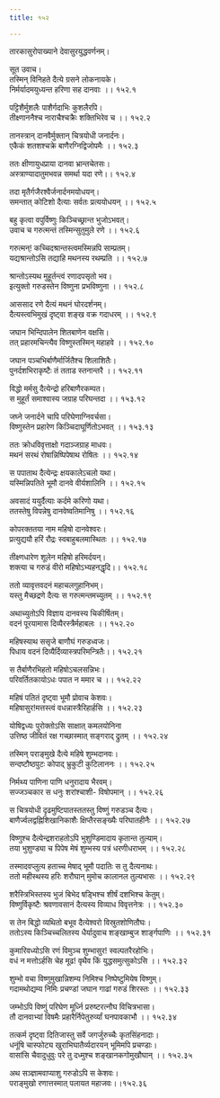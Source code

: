 ```yaml
---
title: १५२

---
```

तारकासुरोपाख्याने देवासुरयुद्धवर्णनम्।  
  
सूत उवाच।  
तस्मिन् विनिहते दैत्ये ग्रसने लोकनायके।  
निर्मर्यादमयुध्यन्त हरिणा सह दानवाः ।। १५२.१  
  
पट्टिशैर्मुशलैः पाशैर्गदाभिः कुशलैरपि।  
तीक्ष्णाननैश्च नाराचैश्चक्रैः शक्तिभिरेव च ।। १५२.२  
  
तानस्त्रान् दानवैर्मुक्तान् चित्रयोधी जनार्दनः।  
एकैकं शतशश्चक्रे बाणैरग्निद्विजोपमैः ।। १५२.३  
  
ततः क्षीणायुधप्राया दानवा भ्रान्तचेतसः।  
अस्त्राण्यादातुमभवन्न समर्था यदा रणे।। १५२.४  
  
तदा मृतैर्गजैरश्वैर्जनार्दनमयोधयन्।  
समन्तात् कोटिशो दैत्याः सर्वतः प्रत्ययोधयन् ।। १५२.५  
  
बहु कृत्वा वपुर्विष्णुः किञ्चिच्छ्रान्त भुजोऽभवत्।  
उवाच च गरुत्मन्तं तस्मिन्सुतुमुले रणे ।। १५२.६  
  
गरुत्मन्! कच्चिदश्रान्तस्त्वमस्मिन्नपि साम्प्रतम्।  
यद्यश्रान्तोऽसि तद्याहि मथनस्य रथम्प्रति ।। १५२.७  
  
श्रान्तोऽस्यथ मुहूर्तन्त्वं रणादपसृतो भव।  
इत्युक्तो गरुडस्तेन विष्णुना प्रभविष्णुना ।। १५२.८  
  
आससाद रणे दैत्यं मथनं घोरदर्शनम्।  
दैत्यस्त्वभिमुखं दृष्ट्वा शङ्ख वक्र गदाधरम् ।। १५२.९  
  
जघान भिन्दिपालेन शितबाणेन वक्षसि।  
तत् प्रहारमचिन्त्यैव विष्णुस्तस्मिन् महाहवे ।। १५२.१०  
  
जघान पञ्चभिर्बाणैर्मार्जितैश्च शिलाशितैः।  
पुनर्दशभिराकृष्टैः तं तताड स्तनान्तरै ।। १५२.११  
  
विद्धो मर्मसु दैत्येन्द्रो हरिबाणैरकम्पत।  
स मुहूर्तं समाश्वास्य जग्राह परिघन्तदा ।। १५३.१२  
  
जघ्ने जनार्दने चापि परिघेणाग्निवर्चसा।  
विष्णुस्तेन प्रहारेण किञ्चिदाघूर्णितोऽभवत् ।। १५३.१३  
  
ततः क्रोधविवृत्ताक्षो गदाञ्जग्राह माधवः।  
मथनं सरथं रोषान्निष्पिपेषाथ रोषितः ।। १५२.१४  
  
स पपाताथ दैत्येन्द्रः क्षयकालेऽचलो यथा।  
यस्मिन्निपतिते भूमौ दानवे वीर्यशालिनि ।। १५२.१५  
  
अवसादं ययुर्दैत्याः कर्दमे करिणो यथा।  
ततस्तेषु विपन्नेषु दानवेष्वतिमानिषु ।। १५२.१६  
  
कोपरक्ततया नाम महिषो दानवेश्वरः।  
प्रत्युद्ययौ हरिं रौद्रः स्वबाहुबलमास्थितः ।। १५२.१७  
  
तीक्ष्णधारेण शूलेन महिषो हरिमर्दयन्।  
शक्त्या च गरुडं वीरो महिषोऽभ्यहनद्धृदि।। १५२.१८  
  
ततो व्यावृत्तवदनं महाचलगुहानिभम्।  
यस्तु मैच्छद्रणे दैत्यः स गरुत्मन्तमच्युतम् ।। १५२.१९  
  
अथाच्युतोऽपि विज्ञाय दानवस्य चिकीर्षितम्।  
वदनं पूरयामास दिव्यैरस्त्रैर्महाबलः ।। १५२.२०  
  
महिषस्याथ ससृजे बाणौघं गरुडध्वजः।  
पिधाय वदनं दिव्यैर्दिव्यास्त्रपरिमन्त्रितैः।। १५२.२१  
  
स तैर्बाणैरभिहतो महिषोऽचलसन्निभः।  
परिवर्तितकायोऽधः पपात न ममार च ।। १५२.२२  
  
महिषं पतितं दृष्ट्वा भूमौ प्रोवाच केशवः।  
महिषासुर!मत्तस्त्वं वधन्नास्त्रैरिहार्हसि ।। १५२.२३  
  
योषिद्वध्यः पुरोक्तोऽसि साक्षात् कमलयोनिना  
उत्तिष्ठ जीवितं रक्ष गच्छास्मात् सङ्गराद् द्रुतम् ।। १५२.२४  
  
तस्मिन् पराङ्मुखे दैत्ये महिषे शुम्भदानवः।  
सन्दष्टौष्ठपुटः कोपाद् भ्रुकुटी कुटिलाननः ।। १५२.२५  
  
निर्मथ्य पाणिना पाणि धनुरादाय भैरवम्।  
सज्जञ्चकार स धनुः शरांश्चाशी- विषोपमान् ।। १५२.२६  
  
स चित्रयोधी दृढमुष्टिपातस्ततस्तु विष्णुं गरुडञ्च दैत्यः।  
बाणैर्ज्वलद्वह्निशिखानिकाशैः क्षिप्तैरसङ्ख्यैः परिघातहीनैः ।। १५२.२७  
  
विष्णुश्च दैत्येन्द्रशराहतोऽपि भुशुण्डिमादाय कृतान्त तुल्याम्।  
तया भुशुण्ड्या च पिपेष मेषं शुम्भस्य पत्रं धरणीधराभम् ।। १५२.२८  
  
तस्मादवप्लुत्य हताच्च मेषाद् भूमौ पदातिः स तु दैत्यनाथः।  
ततो महीस्थस्य हरिः शरौघान् मुमोच कालानल तुल्यभासः ।। १५२.२९  
  
शरैस्त्रिभिस्तस्य भुजं बिभेद षड्भिश्च शीर्षं दशभिश्च केतुम्।  
विष्णुर्विकृष्टैः श्रवणावसानं दैत्यस्य विव्याध विवृत्तनेत्रः ।। १५२.३०  
  
स तेन बिद्धो व्यथितो बभूव दैत्येश्वरो विस्रुतशोणितौघः।  
ततोऽस्य किञ्चिच्चलितस्य धैर्यादुवाच शङ्खाम्बुज शार्ङ्गपाणिः ।। १५२.३१  
  
कुमारिवध्योऽसि रणं विमुञ्च शुम्भासुर! स्वल्पतरैरहोभिः।  
वधं न मत्तोऽर्हसि चेह मूढ! वृथैव किं युद्धसमुत्सुकोऽसि ।। १५२.३२  
  
शुम्भो वचा विष्णुमुखान्निशम्य निमिश्च निष्पेष्टुमियेष विष्णुम्।  
गदामथोद्यम्य निमिः प्रचण्डां जघान गाढां गरुडं शिरस्तः ।। १५२.३३  
  
जम्भोऽपि विष्णुं परिघेण मूर्ध्नि प्ररुष्टरत्नौघ विचित्रभासा।  
तौ दानवाभ्यां विषमैः प्रहारैर्निपेतुरुर्व्यां घनपावकाभौ ।। १५२.३४  
  
तत्कर्म दृष्ट्वा दितिजास्तु सर्वे जगर्जुरुच्चैः कृतसिंहनादाः।  
धनूंषि चास्फोट्य खुराभिघातैर्व्यदारयन् भूमिमपि प्रचण्डाः।  
वासांसि चैवादुधुवुः परे तु दध्मुश्च शङ्खानकगोमुखौघान् ।। १५२.३५  
  
अथ सञ्ज्ञामवाप्याशु गरुडोऽपि स केशवः।  
पराङ्मुखो रणात्तस्मात् पलायत महाजवः।।१५२.३६